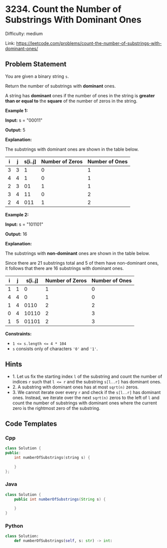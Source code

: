 # 3234. Count the Number of Substrings With Dominant Ones

Difficulty: medium

Link: https://leetcode.com/problems/count-the-number-of-substrings-with-dominant-ones/

## Problem Statement

You are given a binary string `s`.

Return the number of substrings with **dominant** ones.

A string has **dominant** ones if the number of ones in the string is **greater than or equal to** the **square** of the number of zeros in the string.

**Example 1:**

**Input:** s \= "00011"

**Output:** 5

**Explanation:**

The substrings with dominant ones are shown in the table below.

| i | j | s\[i..j] | Number of Zeros | Number of Ones |
| --- | --- | --- | --- | --- |
| 3 | 3 | 1 | 0 | 1 |
| 4 | 4 | 1 | 0 | 1 |
| 2 | 3 | 01 | 1 | 1 |
| 3 | 4 | 11 | 0 | 2 |
| 2 | 4 | 011 | 1 | 2 |

**Example 2:**

**Input:** s \= "101101"

**Output:** 16

**Explanation:**

The substrings with **non\-dominant** ones are shown in the table below.

Since there are 21 substrings total and 5 of them have non\-dominant ones, it follows that there are 16 substrings with dominant ones.

| i | j | s\[i..j] | Number of Zeros | Number of Ones |
| --- | --- | --- | --- | --- |
| 1 | 1 | 0 | 1 | 0 |
| 4 | 4 | 0 | 1 | 0 |
| 1 | 4 | 0110 | 2 | 2 |
| 0 | 4 | 10110 | 2 | 3 |
| 1 | 5 | 01101 | 2 | 3 |

**Constraints:**

* `1 <= s.length <= 4 * 104`
* `s` consists only of characters `'0'` and `'1'`.

## Hints

- 1\. Let us fix the starting index `l` of the substring and count the number of indices `r` such that `l <= r` and the substring `s[l..r]` has dominant ones.
- 2\. A substring with dominant ones has at most `sqrt(n)` zeros.
- 3\. We cannot iterate over every `r` and check if the `s[l..r]` has dominant ones. Instead, we iterate over the next `sqrt(n)` zeros to the left of `l` and count the number of substrings with dominant ones where the current zero is the rightmost zero of the substring.

## Code Templates

### Cpp
```cpp
class Solution {
public:
    int numberOfSubstrings(string s) {
        
    }
};
```

### Java
```java
class Solution {
    public int numberOfSubstrings(String s) {
        
    }
}
```

### Python
```python
class Solution:
    def numberOfSubstrings(self, s: str) -> int:
        
```

